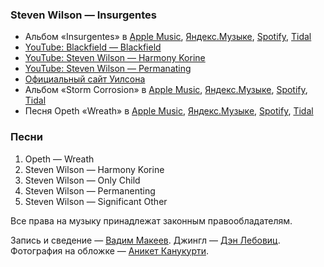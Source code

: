 ### Steven Wilson — Insurgentes

- Альбом «Insurgentes» в
  [Apple Music](https://music.apple.com/album/1119733844),
  [Яндекс.Музыке](https://music.yandex.ru/album/3528213),
  [Spotify](https://open.spotify.com/album/0Y3eZqsEK2g4T6ecqw8ucR),
  [Tidal](https://tidal.com/browse/album/61519279)
- [YouTube: Blackfield — Blackfield](https://youtu.be/FF79zvZok48)
- [YouTube: Steven Wilson — Harmony Korine](https://youtu.be/BClzBQmZZBc)
- [YouTube: Steven Wilson — Permanating](https://youtu.be/K0gryiltJo0)
- [Официальный сайт Уилсона](http://stevenwilsonhq.com/sw/)
- Альбом «Storm Corrosion» в
  [Apple Music](https://music.apple.com/album/513304361),
  [Яндекс.Музыке](https://music.yandex.ru/album/453359),
  [Spotify](https://open.spotify.com/album/2hfMN1T3sh5q3j84lw7ZcU),
  [Tidal](https://tidal.com/browse/album/74152098)
- Песня Opeth «Wreath» в
  [Apple Music](https://music.apple.com/ru/album/wreath/1046805594?i=1046805777),
  [Яндекс.Музыке](https://music.yandex.ru/album/3028066/track/852100),
  [Spotify](https://open.spotify.com/track/3ME1tkGSWWeEZKIzRrnIVH),
  [Tidal](https://tidal.com/browse/track/52261004)

### Песни

1. Opeth — Wreath
2. Steven Wilson — Harmony Korine
3. Steven Wilson — Only Child
4. Steven Wilson — Permanenting
5. Steven Wilson — Significant Other

Все права на музыку принадлежат законным правообладателям.

Запись и сведение — [Вадим Макеев](https://twitter.com/pepelsbey).
Джингл — [Дэн Лебовиц](https://www.youtube.com/channel/UC38A5qHrlc_Zgua7vL4b96w).
Фотография на обложке — [Аникет Канукурти](https://unsplash.com/photos/Df9klaBayQU).
